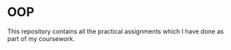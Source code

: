 # OOP
This repository contains all the practical assignments which I have done as part of my coursework.
